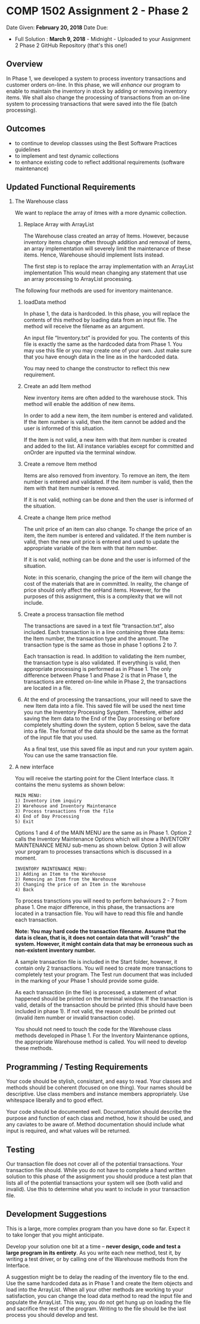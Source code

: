 # COMP 1502 Assignment 2 - Phase 2

Date Given: **February 20, 2018**
Date Due: 
* Full Solution : **March 9, 2018** - Midnight - Uploaded to your Assignment 2 Phase 2 GitHub Repository (that's this one!)

## Overview

In Phase 1, we developed a system to process inventory transactions and customer orders on-line.  In this phase, we will *enhance* our program to enable to maintain the inventory in stock by adding or removing inventory items.  We shall also change the processing of transactions from an on-line system to processing transactions that were saved into the file (batch processing).  

## Outcomes

* to continue to develop classses using the Best Software Practices guidelines
* to implement and test dynamic collections
* to enhance existing code to reflect additional requirements (software maintenance)

## Updated Functional Requirements

1. The Warehouse class

   We want to replace the array of itmes with a more dynamic collection.

   1. Replace Array with ArrayList<Item>

      The Warehouse class created an array of Items.  However, because inventory items change often through addition and removal of items, an array implementation will severely limit the maintenance of these items.  Hence, Warehouse should implement lists instead.  

      The first step is to replace the array implementation with an ArrayList implementation This would mean changing any statement that use an array processing to ArrayList processing.  

   The following four methods are used for inventory maintenance.

   1. loadData method

      In phase 1, the data is hardcoded.   In this phase, you will replace the contents of this method by loading data from an input file.  The method will receive the filename as an argument.  

      An input file “Inventory.txt” is provided for you.  The contents of this file is exactly the same as the hardcoded data from Phase 1.   You may use this file or you may create one of your own.  Just make sure that you have enough data in the line as in the hardcoded data.

      You may need to change the constructor to reflect this new requirement.

   1. Create an add Item method

      New inventory items are often added to the warehouse stock.  This method will enable the addition of new items.  

      In order to add a new item, the item number is entered and validated.  If the item number is valid, then the item cannot be added and the user is informed of this situation.

      If the item is not valid, a new item with that item number is created and added to the list.  All instance variables except for committed and onOrder are inputted via the terminal window.  

   1. Create a remove Item method

      Items are also removed from inventory.  To remove an item, the item number is entered and validated.   If the item number is valid, then the item with that item number is removed. 

      If it is not valid, nothing can be done and then the user is informed of the situation.

   1. Create a change Item price method

      The unit price of an item can also change.  To change the price of an item, the item number is entered and validated.   If the item number is valid, then the new unit price is entered and used to update the appropriate variable of the Item with that item number.

      If it is not valid, nothing can be done and the user is informed of the situation.

      Note:  in this scenario, changing the price of the item will change the cost of the materials that are in committed.   In reality, the change of price should only affect the onHand items.  However, for the purposes of this assignment, this is a complexity that we will not include.

   1. Create a process transaction file method

      The transactions are saved in a text file “transaction.txt”, also included.  Each transaction is in a line containing three data items: the Item number, the transaction type and the amount.  The transaction type is the same as those in phase 1 options 2 to 7.  

      Each transaction is read. In addition to validating the item number, the transaction type is also validated.  If everything is valid, then appropriate processing is performed as in Phase 1.  The only difference between Phase 1 and Phase 2 is that in Phase 1, the transactions are entered on-line while in Phase 2, the transactions are located in a file.

   1. At the end of processing the transactions, your will need to save the new Item data into a file.  This saved file will be used the next time you run the Inventory Processing Sysgtem.  Therefore, either add saving the Item data to the End of the Day processing or before completely shutting down the system, option 5 below, save the data into a file.  The format of the data should be the same as the format of the input file that you used.

      As a final test, use this saved file as input and run your system again. You can use the same transaction file.   

2. A new interface

   You will receive the starting point for the Client Interface class.  It contains the menu systems as shown below:

   ```
   MAIN MENU:
   1) Inventory item inquiry
   2) Warehouse and Inventory Maintenance        
   3) Process transactions from the file        
   4) End of Day Processing
   5) Exit
   ```

   Options 1 and 4 of the MAIN MENU  are the same as in Phase 1.  Option 2 calls the Inventory Maintenance Options which will show a INVENTORY MAINTENANCE MENU sub-menu as shown below. Option 3 will allow your program to processes transactions which is discussed in a moment.

   ```
   INVENTORY MAINTENANCE MENU:
   1) Adding an Item to the Warehouse
   2) Removing an Item from the Warehouse
   3) Changing the price of an Item in the Warehouse
   4) Back
   ```
   
   To process transctions you will need to perform behaviours 2 - 7 from phase 1. One major difference, in this phase, the transactions are located in a transaction file. You will have to read this file and handle each transaction. 
   
   **Note: You may hard code the transaction filename. Assume that the data is clean, that is, it does not contain data that will “crash” the system.  However, it might contain data that may be erroneous such as non-existent inventory number.**
   
   A sample transaction file is included in the Start folder, however, it contain only 2 transactions.  You will need to create more transactions to completely test your program.  The Test run document that was included in the marking of your Phase 1 should provide some guide.
  
   As each transaction (in the file) is processed, a statement of what happened should be printed on the terminal window.  If the transaction is valid, details of the transaction should be printed (this should have been included in phase 1).  If not valid, the reason should be printed out (invalid item number or invalid transaction code).  

   You should not need to touch the code for the Warehouse class methods developed in Phase 1. For the Inventory Maintenance options, the appropriate Warehouse method is called.   You will need to develop these methods.


## Programming / Testing Requirements

Your code should be stylish, consistant, and easy to read. Your classes and methods should be coherent (focused on one thing). Your names should be descriptive. Use class members and instance members appropriately. Use whitespace liberally and to good effect.

Your code should be documented well. Documentation should describe the purpose and function of each class and method, how it should be used, and any caviates to be aware of. Method documentation should include what input is required, and what values will be returned.

## Testing

Our transaction file does not cover all of the potential transactions. Your transaction file should. While you do not have to complete a hand written solution to this phase of the assignment you should produce a test plan that lists all of the potential transactions your system will see (both valid and invalid). Use this to determine what you want to include in your transaction file.

## Development Suggestions

This is a large, more complex program than you have done so far. Expect it to take longer that you might anticipate.

Develop your solution one bit at a time – **never design, code and test a large program in its entirety**. As you write each new method, test it, by writing a test driver, or by calling one of the Warehouse methods from the Interface.  

A suggestion might be to delay the reading of the inventory file to the end.  Use the same hardcoded data as in Phase 1 and create the Item objects and load into the ArrayList.  When all your other methods are working to your satisfaction, you can change the load data method to read the input file and populate the ArrayList.  This way, you do not get hung up on loading the file and sacrifice the rest of the program.  Writing to the file should be the last process you should develop and test.


